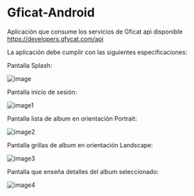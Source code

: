 # Gficat-Android
Aplicación que consume los servicios de Gficat api disponible https://developers.gfycat.com/api 

La aplicación debe cumplir con las siguientes especificaciones:

Pantalla Splash:

![image](https://user-images.githubusercontent.com/6970907/29755384-d54736d6-8b5c-11e7-8862-8c49a7c54213.png)

Pantalla inicio de sesión:

![image1](https://user-images.githubusercontent.com/6970907/29755385-d87c1416-8b5c-11e7-9e16-155308bb7e8a.png)

Pantalla lista de album en orientación Portrait:

![image2](https://user-images.githubusercontent.com/6970907/29755387-dbc70716-8b5c-11e7-8206-00028a05768f.png)

Pantalla grillas de album en orientación Landscape:

![image3](https://user-images.githubusercontent.com/6970907/29755391-e1d86b36-8b5c-11e7-9b2e-23b60ff4cce3.png)

Pantalla que enseña detalles del album seleccionado:

![image4](https://user-images.githubusercontent.com/6970907/29755388-ddd93132-8b5c-11e7-9024-8cb7873758b3.png)
